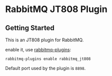 # RabbitMQ JT808 Plugin

## Getting Started

This is an JT808 plugin for RabbitMQ.

enable it, use [rabbitmq-plugins](http://www.rabbitmq.com/man/rabbitmq-plugins.1.man.html):

    rabbitmq-plugins enable rabbitmq_jt808

Default port used by the plugin is `8898`.
